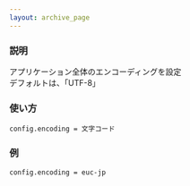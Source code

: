 ```yaml
---
layout: archive_page
---
```

### 説明
アプリケーション全体のエンコーディングを設定  
デフォルトは、「UTF-8」

### 使い方
    config.encoding = 文字コード

### 例
    config.encoding = euc-jp